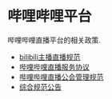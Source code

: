 # 哔哩哔哩平台

哔哩哔哩直播平台的相关政策.

- [bilibili主播直播规范](/ptzc/bilibili/bilibili主播直播规范.md)
- [哔哩哔哩直播服务协议](/ptzc/bilibili/哔哩哔哩直播服务协议.md)
- [哔哩哔哩直播公会管理规范](/ptzc/bilibili/2023年直播公会管理规范.md)
- [综合规范公告](/ptzc/bilibili/综合规范公告.md)